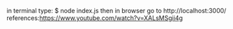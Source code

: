 in terminal type: $ node index.js
then in browser go to http://localhost:3000/ 
references:https://www.youtube.com/watch?v=XALsMSgii4g
